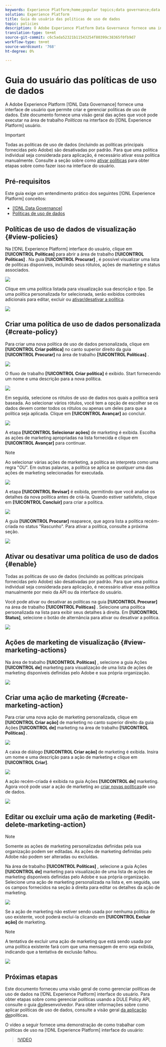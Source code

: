 ```yaml
---
keywords: Experience Platform;home;popular topics;data governance;data usage policy user guide
solution: Experience Platform
title: Guia do usuário das políticas de uso de dados
topic: policies
description: O Adobe Experience Platform Data Governance fornece uma interface de usuário que permite criar e gerenciar políticas de uso de dados. Este documento fornece uma visão geral das ações que você pode executar na área de trabalho Políticas na interface do usuário do Experience Platform.
translation-type: tm+mt
source-git-commit: c6c5ada52321b11543254f80399c38365f0fb9d7
workflow-type: tm+mt
source-wordcount: '768'
ht-degree: 0%

---
```



# Guia do usuário das políticas de uso de dados

A Adobe Experience Platform [!DNL Data Governance] fornece uma interface de usuário que permite criar e gerenciar políticas de uso de dados. Este documento fornece uma visão geral das ações que você pode executar na área de trabalho _Políticas_ na interface do [!DNL Experience Platform] usuário.

>[!IMPORTANT]
>
>Todas as políticas de uso de dados (incluindo as políticas principais fornecidas pelo Adobe) são desativadas por padrão. Para que uma política individual seja considerada para aplicação, é necessário ativar essa política manualmente. Consulte a seção sobre como [ativar políticas](#enable) para obter etapas sobre como fazer isso na interface do usuário.

## Pré-requisitos

Este guia exige um entendimento prático dos seguintes [!DNL Experience Platform] conceitos:

- [[!DNL Data Governance]](../home.md)
- [Políticas de uso de dados](./overview.md)

## Políticas de uso de dados de visualização {#view-policies}

Na [!DNL Experience Platform] interface do usuário, clique em **[!UICONTROL Políticas]** para abrir a área de trabalho **[!UICONTROL Políticas]** . Na guia **[!UICONTROL Procurar]** , é possível visualizar uma lista de políticas disponíveis, incluindo seus rótulos, ações de marketing e status associados.

![](../images/policies/browse-policies.png)

Clique em uma política listada para visualização sua descrição e tipo. Se uma política personalizada for selecionada, serão exibidos controles adicionais para editar, excluir ou [ativar/desativar a política](#enable).

![](../images/policies/policy-details.png)

## Criar uma política de uso de dados personalizada {#create-policy}

Para criar uma nova política de uso de dados personalizada, clique em **[!UICONTROL Criar política]** no canto superior direito da guia **[!UICONTROL Procurar]** na área de trabalho **[!UICONTROL Políticas]** .

![](../images/policies/create-policy-button.png)

O fluxo de trabalho **[!UICONTROL Criar política]** é exibido. Start fornecendo um nome e uma descrição para a nova política.

![](../images/policies/create-policy-description.png)

Em seguida, selecione os rótulos de uso de dados nos quais a política será baseada. Ao selecionar vários rótulos, você tem a opção de escolher se os dados devem conter todos os rótulos ou apenas um deles para que a política seja aplicada. Clique em **[!UICONTROL Avançar]** ao concluir.

![](../images/policies/add-labels.png)

A etapa **[!UICONTROL Selecionar ações]** de marketing é exibida. Escolha as ações de marketing apropriadas na lista fornecida e clique em **[!UICONTROL Avançar]** para continuar.

>[!NOTE]
>
>Ao selecionar várias ações de marketing, a política as interpreta como uma regra &quot;OU&quot;. Em outras palavras, a política se aplica se _qualquer_ uma das ações de marketing selecionadas for executada.

![](../images/policies/add-marketing-actions.png)

A etapa **[!UICONTROL Revisar]** é exibida, permitindo que você analise os detalhes da nova política antes de criá-la. Quando estiver satisfeito, clique em **[!UICONTROL Concluir]** para criar a política.

![](../images/policies/policy-review.png)

A guia **[!UICONTROL Procurar]** reaparece, que agora lista a política recém-criada no status &quot;Rascunho&quot;. Para ativar a política, consulte a próxima seção.

![](../images/policies/created-policy.png)

## Ativar ou desativar uma política de uso de dados {#enable}

Todas as políticas de uso de dados (incluindo as políticas principais fornecidas pelo Adobe) são desativadas por padrão. Para que uma política individual seja considerada para aplicação, é necessário ativar essa política manualmente por meio da API ou da interface do usuário.

Você pode ativar ou desativar as políticas na guia **[!UICONTROL Procurar]** na área de trabalho **[!UICONTROL Políticas]** . Selecione uma política personalizada na lista para exibir seus detalhes à direita. Em **[!UICONTROL Status]**, selecione o botão de alternância para ativar ou desativar a política.

![](../images/policies/enable-policy.png)

## Ações de marketing de visualização {#view-marketing-actions}

Na área de trabalho **[!UICONTROL Políticas]** , selecione a guia Ações **[!UICONTROL de]** marketing para visualização de uma lista de ações de marketing disponíveis definidas pelo Adobe e sua própria organização.

![](../images/policies/marketing-actions.png)

## Criar uma ação de marketing {#create-marketing-action}

Para criar uma nova ação de marketing personalizada, clique em **[!UICONTROL Criar ação]** de marketing no canto superior direito da guia Ações **[!UICONTROL de]** marketing na área de trabalho **[!UICONTROL Políticas]** .

![](../images/policies/create-marketing-action.png)

A caixa de diálogo **[!UICONTROL Criar ação]** de marketing é exibida. Insira um nome e uma descrição para a ação de marketing e clique em **[!UICONTROL Criar]**.

![](../images/policies/create-marketing-action-details.png)

A ação recém-criada é exibida na guia Ações **[!UICONTROL de]** marketing. Agora você pode usar a ação de marketing ao [criar novas políticas](#create-policy)de uso de dados.

![](../images/policies/created-marketing-action.png)

## Editar ou excluir uma ação de marketing {#edit-delete-marketing-action}

>[!NOTE]
>
>Somente as ações de marketing personalizadas definidas pela sua organização podem ser editadas. As ações de marketing definidas pelo Adobe não podem ser alteradas ou excluídas.

Na área de trabalho **[!UICONTROL Políticas]** , selecione a guia Ações **[!UICONTROL de]** marketing para visualização de uma lista de ações de marketing disponíveis definidas pelo Adobe e sua própria organização. Selecione uma ação de marketing personalizada na lista e, em seguida, use os campos fornecidos na seção à direita para editar os detalhes da ação de marketing.

![](../images/policies/edit-marketing-action.png)

Se a ação de marketing não estiver sendo usada por nenhuma política de uso existente, você poderá excluí-la clicando em **[!UICONTROL Excluir ação]** de marketing.

>[!NOTE]
>
>A tentativa de excluir uma ação de marketing que está sendo usada por uma política existente fará com que uma mensagem de erro seja exibida, indicando que a tentativa de exclusão falhou.

![](../images/policies/delete-marketing-action.png)

## Próximas etapas

Este documento forneceu uma visão geral de como gerenciar políticas de uso de dados na [!DNL Experience Platform] interface do usuário. Para obter etapas sobre como gerenciar políticas usando a DULE Policy API, consulte o guia [do](../api/getting-started.md)desenvolvedor. Para obter informações sobre como aplicar políticas de uso de dados, consulte a visão geral [da aplicação de](../enforcement/overview.md)políticas.

O vídeo a seguir fornece uma demonstração de como trabalhar com políticas de uso na [!DNL Experience Platform] interface do usuário:

>[!VIDEO](https://video.tv.adobe.com/v/32977?quality=12&learn=on)